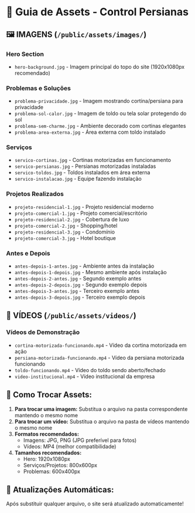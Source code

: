 # 📁 Guia de Assets - Control Persianas

## 🖼️ **IMAGENS** (`/public/assets/images/`)

### **Hero Section**
- `hero-background.jpg` - Imagem principal do topo do site (1920x1080px recomendado)

### **Problemas e Soluções**
- `problema-privacidade.jpg` - Imagem mostrando cortina/persiana para privacidade
- `problema-sol-calor.jpg` - Imagem de toldo ou tela solar protegendo do sol
- `problema-sem-charme.jpg` - Ambiente decorado com cortinas elegantes
- `problema-area-externa.jpg` - Área externa com toldo instalado

### **Serviços**
- `servico-cortinas.jpg` - Cortinas motorizadas em funcionamento
- `servico-persianas.jpg` - Persianas motorizadas instaladas
- `servico-toldos.jpg` - Toldos instalados em área externa
- `servico-instalacao.jpg` - Equipe fazendo instalação

### **Projetos Realizados**
- `projeto-residencial-1.jpg` - Projeto residencial moderno
- `projeto-comercial-1.jpg` - Projeto comercial/escritório
- `projeto-residencial-2.jpg` - Cobertura de luxo
- `projeto-comercial-2.jpg` - Shopping/hotel
- `projeto-residencial-3.jpg` - Condomínio
- `projeto-comercial-3.jpg` - Hotel boutique

### **Antes e Depois**
- `antes-depois-1-antes.jpg` - Ambiente antes da instalação
- `antes-depois-1-depois.jpg` - Mesmo ambiente após instalação
- `antes-depois-2-antes.jpg` - Segundo exemplo antes
- `antes-depois-2-depois.jpg` - Segundo exemplo depois
- `antes-depois-3-antes.jpg` - Terceiro exemplo antes
- `antes-depois-3-depois.jpg` - Terceiro exemplo depois

## 🎥 **VÍDEOS** (`/public/assets/videos/`)

### **Vídeos de Demonstração**
- `cortina-motorizada-funcionando.mp4` - Vídeo da cortina motorizada em ação
- `persiana-motorizada-funcionando.mp4` - Vídeo da persiana motorizada funcionando
- `toldo-funcionando.mp4` - Vídeo do toldo sendo aberto/fechado
- `video-institucional.mp4` - Vídeo institucional da empresa

## 📝 **Como Trocar Assets:**

1. **Para trocar uma imagem:** Substitua o arquivo na pasta correspondente mantendo o mesmo nome
2. **Para trocar um vídeo:** Substitua o arquivo na pasta de vídeos mantendo o mesmo nome
3. **Formatos recomendados:**
   - Imagens: JPG, PNG (JPG preferível para fotos)
   - Vídeos: MP4 (melhor compatibilidade)
4. **Tamanhos recomendados:**
   - Hero: 1920x1080px
   - Serviços/Projetos: 800x600px
   - Problemas: 600x400px

## 🔄 **Atualizações Automáticas:**
Após substituir qualquer arquivo, o site será atualizado automaticamente!